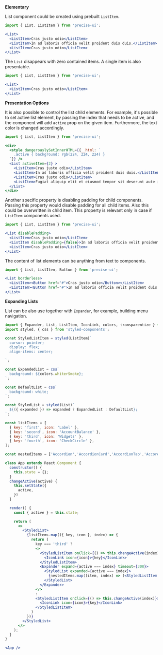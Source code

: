 **Elementary**

List component could be created using prebuilt `ListItem`.

```jsx
import { List, ListItem } from 'precise-ui';

<List>
  <ListItem>Cras justo odio</ListItem>
  <ListItem>In ad laboris officia velit proident duis duis.</ListItem>
  <ListItem>Cras justo odio</ListItem>
</List>
```

The `List` disappears with zero contained items. A single item is also presentable.

```jsx
import { List, ListItem } from 'precise-ui';

<List>
  <ListItem>Cras justo odio</ListItem>
</List>
```

**Presentation Options**

It is also possible to control the list child elements. For example, it's possible to set active list element, by passing the index that needs to be active, and the component will add `active` prop on the given item. Furthermore, the text color is changed accordingly.

```jsx
import { List, ListItem } from 'precise-ui';

<div>
  <style dangerouslySetInnerHTML={{__html: `
    .active { background: rgb(224, 224, 224) }
  `}} />
  <List activeItem={2} >
    <ListItem>Cras justo odio</ListItem>
    <ListItem>In ad laboris officia velit proident duis duis.</ListItem>
    <ListItem>Cras justo odio</ListItem>
    <ListItem>Fugiat aliquip elit et eiusmod tempor sit deserunt aute id aliquip ad nisi.</ListItem>
  </List>
</div>
```

Another specific property is disabling padding for child components. Passing this property would disable padding for all child items. Also this could be overwritten in child item. This property is relevant only in case if `ListItem` components used.

```jsx
import { List, ListItem } from 'precise-ui';

<List disablePadding>
  <ListItem>Cras justo odio</ListItem>
  <ListItem disablePadding={false}>In ad laboris officia velit proident duis duis.</ListItem>
  <ListItem>Cras justo odio</ListItem>
</List>
```

The content of list elements can be anything from text to components.

```jsx
import { List, ListItem, Button } from 'precise-ui';

<List borderless>
  <ListItem><Button href="#">Cras justo odio</Button></ListItem>
  <ListItem><Button href="#">In ad laboris officia velit proident duis duis.</Button></ListItem>
</List>
```

**Expanding Lists**

List can be also use together with `Expander`, for example, building menu navigation.

```jsx
import { Expander, List, ListItem, IconLink, colors, transparentize } from 'precise-ui';
import styled, { css } from 'styled-components';

const StyledListItem = styled(ListItem)`
  cursor: pointer;
  display: flex;
  align-items: center;

`;

const ExpandedList = css`
  background: ${colors.whiterSmoke};
`;

const DefaultList = css`
  background: white;
`;

const StyledList = styled(List)`
  ${({ expanded }) => expanded ? ExpandedList : DefaultList};
`;

const listItems = [
  { key: 'first', icon: 'Label' },
  { key: 'second', icon: 'AccountBalance' },
  { key: 'third', icon: 'Widgets' },
  { key: 'fourth', icon: 'CheckCircle' },
];

const nestedItems = ['Accordion','AccordionCard','AccordionTab','AccordionTable','AccordionTableRow','ActionLink','Anchor','Autocomplete','Avatar','Badge','BodyText','Breadcrumbs','Button','Card','Checkbox'];

class App extends React.Component {
  constructor() {
    this.state = {};
  }
  changeActive(active) {
    this.setState({
      active,
    })
  }

  render() {
    const { active } = this.state;

    return (
      <>
        <StyledList>
          {listItems.map(({ key, icon }, index) => {
            return (
              key === 'third' ?
              <>
                <StyledListItem onClick={() => this.changeActive(index)}>
                  <IconLink icon={icon}>{key}</IconLink>
                </StyledListItem>
                <Expander expand={active === index} timeout={300}>
                  <StyledList expanded={active === index}>
                    {nestedItems.map((item, index) => (<StyledListItem active={index === 0}>{item}</StyledListItem>))}
                  </StyledList>
                </Expander>
              </>
              :
              <StyledListItem onClick={() => this.changeActive(index)}>
                <IconLink icon={icon}>{key}</IconLink>
              </StyledListItem>
            )
          })}
        </StyledList>
      </>
    );
  }
}

<App />
```
